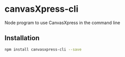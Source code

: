 canvasXpress-cli
=================

Node program to use CanvasXpress in the command line


Installation
------------------

```bash
npm install canvasxpress-cli --save